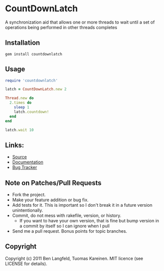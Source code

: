 # CountDownLatch
A synchronization aid that allows one or more threads to wait until a set of operations being performed in other threads completes

## Installation
    gem install countdownlatch

## Usage
```ruby
require 'countdownlatch'

latch = CountDownLatch.new 2

Thread.new do
  2.times do
    sleep 1
    latch.countdown!
  end
end

latch.wait 10
```

## Links:
* [Source](https://github.com/benlangfeld/countdownlatch)
* [Documentation](http://rdoc.info/github/benlangfeld/countdownlatch/master/frames)
* [Bug Tracker](https://github.com/benlangfeld/countdownlatch/issues)

## Note on Patches/Pull Requests

* Fork the project.
* Make your feature addition or bug fix.
* Add tests for it. This is important so I don't break it in a future version unintentionally.
* Commit, do not mess with rakefile, version, or history.
  * If you want to have your own version, that is fine but bump version in a commit by itself so I can ignore when I pull
* Send me a pull request. Bonus points for topic branches.

## Copyright

Copyright (c) 2011 Ben Langfeld, Tuomas Kareinen. MIT licence (see LICENSE for details).
